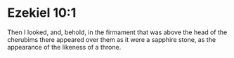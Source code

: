# Ezekiel 10:1

Then I looked, and, behold, in the firmament that was above the head of the cherubims there appeared over them as it were a sapphire stone, as the appearance of the likeness of a throne.